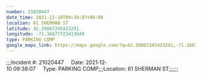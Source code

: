 ```yaml
---
number: 21020447
date_time: 2021-12-10T09:38:07+00:00
location: 61 SHERMAN ST
latitude: 42.39807245433241
longitude: -71.16677723413649
type: PARKING COMP
google_maps_link: https://maps.google.com/?q=42.39807245433241,-71.16677723413649
---
```


;;;Incident #: 21020447     Date: 2021‐12‐10 09:38:07     Type: PARKING COMP;;;Location: 61 SHERMAN ST;;;;;;
